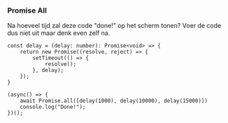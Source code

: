 ### Promise All

Na hoeveel tijd zal deze code "done!" op het scherm tonen? Voer de code dus niet uit maar denk even zelf na.

```
const delay = (delay: number): Promise<void> => {
    return new Promise((resolve, reject) => {
        setTimeout(() => {
            resolve();
        }, delay);
    });
}

(async() => {
    await Promise.all([delay(1000), delay(10000), delay(15000)])
    console.log("Done!");
})();
```